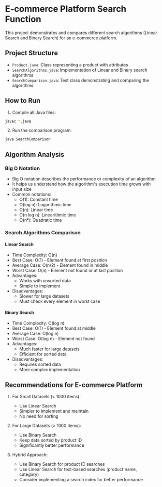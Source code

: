 # E-commerce Platform Search Function

This project demonstrates and compares different search algorithms (Linear Search and Binary Search) for an e-commerce platform.

## Project Structure
- `Product.java`: Class representing a product with attributes
- `SearchAlgorithms.java`: Implementation of Linear and Binary search algorithms
- `SearchComparison.java`: Test class demonstrating and comparing the algorithms

## How to Run

1. Compile all Java files:
```bash
javac *.java
```

2. Run the comparison program:
```bash
java SearchComparison
```

## Algorithm Analysis

### Big O Notation
- Big O notation describes the performance or complexity of an algorithm
- It helps us understand how the algorithm's execution time grows with input size
- Common notations:
  - O(1): Constant time
  - O(log n): Logarithmic time
  - O(n): Linear time
  - O(n log n): Linearithmic time
  - O(n²): Quadratic time

### Search Algorithms Comparison

#### Linear Search
- Time Complexity: O(n)
- Best Case: O(1) - Element found at first position
- Average Case: O(n/2) - Element found in middle
- Worst Case: O(n) - Element not found or at last position
- Advantages:
  - Works with unsorted data
  - Simple to implement
- Disadvantages:
  - Slower for large datasets
  - Must check every element in worst case

#### Binary Search
- Time Complexity: O(log n)
- Best Case: O(1) - Element found at middle
- Average Case: O(log n)
- Worst Case: O(log n) - Element not found
- Advantages:
  - Much faster for large datasets
  - Efficient for sorted data
- Disadvantages:
  - Requires sorted data
  - More complex implementation

## Recommendations for E-commerce Platform

1. For Small Datasets (< 1000 items):
   - Use Linear Search
   - Simpler to implement and maintain
   - No need for sorting

2. For Large Datasets (> 1000 items):
   - Use Binary Search
   - Keep data sorted by product ID
   - Significantly better performance

3. Hybrid Approach:
   - Use Binary Search for product ID searches
   - Use Linear Search for text-based searches (product name, category)
   - Consider implementing a search index for better performance 